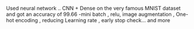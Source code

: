 Used neural network .. CNN + Dense on the very famous MNIST dataset and got an accuracy of 99.66
-mini batch , relu, image augmentation , One-hot encoding , reducing Learning rate , early stop check... and more
 
